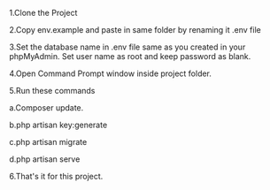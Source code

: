 

<p> 1.Clone the Project </p>
<p> 2.Copy env.example and paste in same folder by renaming it .env file </p>
<p> 3.Set the database name in .env file same as you created in your phpMyAdmin. Set user name as root and keep password as blank. </p>
<p> 4.Open Command Prompt window inside project folder. </p>
<p> 5.Run these commands </P>
<p> a.Composer update. </p>
<p> b.php artisan key:generate </p>
<p> c.php artisan migrate </p>
<p> d.php artisan serve </p>
<p> 6.That's it for this project. </p>